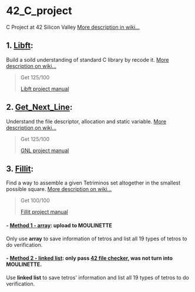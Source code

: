 # 42_C_project
C Project at 42 Silicon Valley [More description in wiki...](https://github.com/AmberFu/42_C_project/wiki/42-School-Project)

## 1. [Libft](https://github.com/AmberFu/42_C_project/tree/master/01_libft): 

Build a soild understanding of standard C library by recode it. 
[More description on wiki...](https://github.com/AmberFu/42_C_project/wiki/01_Libft_Project)

> Get 125/100
>
> [Libft project manual](https://github.com/AmberFu/42_C_project/blob/master/libft.en.pdf)
>

## 2. [Get_Next_Line](https://github.com/AmberFu/42_C_project/tree/master/02_get_next_line): 

Understand the file descriptor, allocation and static variable. 
[More description on wiki...](https://github.com/AmberFu/42_C_project/wiki/02_GetNextLine)

> Get 125/100
>
> [GNL project manual](https://github.com/AmberFu/42_C_project/blob/master/get_next_line.en.pdf)
>

## 3. [Fillit](https://github.com/AmberFu/42_C_project/tree/master/03_fillit): 

Find a way to assemble a given Tetriminos set altogether in the smallest possible square. 
[More description on wiki...](https://github.com/AmberFu/42_C_project/wiki/03_fillit)

> Get 100/100
>
> [Fillit project manual](https://github.com/AmberFu/42_C_project/blob/master/fillit.en.pdf)
>

#### - [Method 1 - array](https://github.com/AmberFu/42_C_project/tree/master/03_fillit): upload to MOULINETTE

Only use **array** to save information of tetros and list all 19 types of tetros to do verification.

#### - [Method 2 - linked list](https://github.com/AmberFu/Fillit_test_version): only pass [42 file checker](https://github.com/jgigault/42FileChecker), was not turn into MOULINETTE.

Use **linked list** to save tetros' information and list all 19 types of tetros to do verification.


